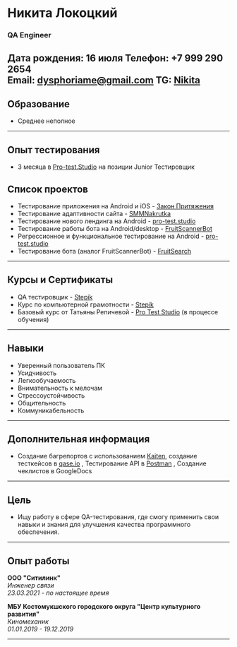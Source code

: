 # Никита Локоцкий

### QA Engineer

**Дата рождения:** 16 июля
**Телефон:** +7 999 290 2654  
**Email:** [dysphoriame@gmail.com](mailto:dysphoriame@gmail.com)
**TG:** [Nikita](https://t.me/ko6a4ken)
---
## Образование
- Среднее неполное
---
## Опыт тестирования
- 3 месяца в [Pro-test.Studio](https://pro-test.studio/) на позиции Junior Тестировщик
  
## Список проектов 
- Тестирование приложения на Android и iOS - [Закон Притяжения](https://zakonpr.tilda.ws/)
- Тестирование адаптивности сайта - [SMMNakrutka](https://smmnakrutka.ru/)
- Тестирование нового лендинга на Android - [pro-test.studio](https://course.pro-test.studio/newversion)
- Тестирование работы бота на Android/desktop - [FruitScannerBot](https://t.me/FruitScannerBot)
- Регрессионное и функциональное тестирование на Android - [pro-test.studio](https://dev.pro-test.studio/newpage/services)
- Тестирование бота (аналог FruitScannerBot) - [FruitSearch](https://t.me/Bot123463wq4w3bot)
---
## Курсы и Сертификаты
- QA тестировщик - [Stepik](https://stepik.org/course/116387/info)
- Курс по компьютерной грамотности - [Stepik](https://stepik.org/course/195996/promo?search=4415957607)
- Базовый курс от Татьяны Репичевой - [Pro Test Studio](https://pro-test.studio/course) (в процессе обучения)
---
## Навыки
- Уверенный пользователь ПК
- Усидчивость
- Легкообучаемость
- Внимательность к мелочам
- Стрессоустойчивость
- Общительность
- Коммуникабельность
---
## Дополнительная информация
- Создание багрепортов с использованием [Kaiten](https://kaiten.ru/), создание тесткейсов в [qase.io](https://qase.io/) , Тестирование API в [Postman](https://www.postman.com/) , Создание чеклистов в GoogleDocs
---
## Цель
- Ищу работу в сфере QA-тестирования, где смогу применить свои навыки и знания для улучшения качества программного обеспечения.
---

## Опыт работы

**ООО "Ситилинк"**  
*Инженер связи*  
*23.03.2021 - по настоящее время*

**МБУ Костомукшского городского округа "Центр культурного развития"**  
*Киномеханик*  
*01.01.2019 - 19.12.2019*

---

